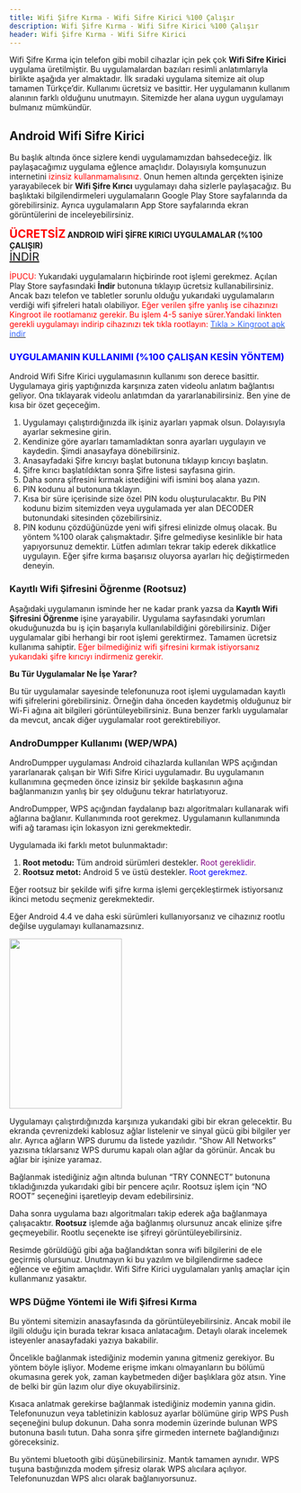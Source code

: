```yaml
---
title: Wifi Şifre Kırma - Wifi Sifre Kirici %100 Çalışır
description: Wifi Şifre Kırma - Wifi Sifre Kirici %100 Çalışır
header: Wifi Şifre Kırma - Wifi Sifre Kirici
---
```

<div class="entry"><p>Wifi Şifre Kırma için telefon gibi mobil cihazlar için pek çok <strong>Wifi Sifre Kirici</strong> uygulama üretilmiştir. Bu uygulamalardan bazıları resimli anlatımlarıyla birlikte aşağıda yer almaktadır. İlk sıradaki uygulama sitemize ait olup tamamen Türkçe’dir. Kullanımı ücretsiz ve basittir. Her uygulamanın kullanım alanının farklı olduğunu unutmayın. Sitemizde her alana uygun uygulamayı bulmanız mümkündür.</p><h2>Android Wifi Sifre Kirici</h2><p>Bu başlık altında önce sizlere kendi uygulamamızdan bahsedeceğiz. İlk paylaşacağımız uygulama eğlence amaçlıdır. Dolayısıyla komşunuzun internetini <span style="color: #ff0000;">izinsiz kullanmamalısınız.</span> Onun hemen altında gerçekten işinize yarayabilecek bir <strong>Wifi Şifre Kırıcı</strong> uygulamayı daha sizlerle paylaşacağız. Bu başlıktaki bilgilendirmeleri uygulamaların Google Play Store sayfalarında da görebilirsiniz. Ayrıca uygulamaların App Store sayfalarında ekran görüntülerini de inceleyebilirsiniz.</p><p><b><span style="font-size: 20px; color: #ff0000;">ÜCRETSİZ</span> ANDROID WİFİ ŞİFRE KIRICI UYGULAMALAR (%100 ÇALIŞIR)</b><br/> <span style="font-size: 20px; color: #3366ff;"><a href="http://web.archive.org/web/20180908142020/https://play.google.com/store/apps/details?id=wpsdumpper.wifisifre.kirici">İNDİR</a></span></p>
<p><span style="color: #ff0000;">İPUCU:</span> Yukarıdaki uygulamaların hiçbirinde&nbsp;root işlemi gerekmez. Açılan Play Store sayfasındaki <strong>İndir</strong> butonuna tıklayıp ücretsiz kullanabilirsiniz. Ancak bazı telefon ve tabletler sorunlu olduğu yukarıdaki uygulamaların verdiği wifi şifreleri hatalı olabiliyor. <span style="color: #ff0000;">Eğer verilen şifre yanlış ise cihazınızı Kingroot ile rootlamanız gerekir. Bu işlem 4-5 saniye sürer.Yandaki linkten gerekli uygulamayı indirip cihazınızı tek tıkla rootlayın:</span> <a href="http://web.archive.org/web/20180908142020/http://www.kingrootindir.com/" target="_blank" rel="noopener"><span style="color: #3366ff;">Tıkla &gt; Kingroot apk indir</span></a></p><h3><span style="color: #0000ff;">UYGULAMANIN KULLANIMI (%100 ÇALIŞAN KESİN YÖNTEM)</span></h3><p>Android Wifi Sifre Kirici uygulamasının kullanımı son derece basittir. Uygulamaya giriş yaptığınızda karşınıza zaten videolu anlatım bağlantısı geliyor. Ona tıklayarak videolu anlatımdan da yararlanabilirsiniz. Ben yine de kısa bir özet geçeceğim.</p><ol><li>Uygulamayı çalıştırdığınızda ilk işiniz ayarları yapmak olsun. Dolayısıyla ayarlar sekmesine girin.</li><li>Kendinize göre ayarları tamamladıktan sonra ayarları uygulayın ve kaydedin. Şimdi anasayfaya dönebilirsiniz.</li><li>Anasayfadaki Şifre kırıcıyı başlat butonuna tıklayıp kırıcıyı başlatın.</li><li>Şifre kırıcı başlatıldıktan sonra Şifre listesi sayfasına girin.</li><li>Daha sonra şifresini kırmak istediğini wifi ismini boş alana yazın.</li><li>PIN kodunu al butonuna tıklayın.</li><li>Kısa bir süre içerisinde size özel PIN kodu oluşturulacaktır. Bu PIN kodunu bizim sitemizden veya uygulamada yer alan DECODER butonundaki sitesinden çözebilirsiniz.</li><li>PIN kodunu çözdüğünüzde yeni wifi şifresi elinizde olmuş olacak. Bu yöntem %100 olarak çalışmaktadır. Şifre gelmediyse kesinlikle bir hata yapıyorsunuz demektir. Lütfen adımları tekrar takip ederek dikkatlice uygulayın. Eğer şifre kırma başarısız oluyorsa ayarları hiç değiştirmeden deneyin.</li></ol><h3>Kayıtlı Wifi Şifresini Öğrenme (Rootsuz)</h3><p>Aşağıdaki uygulamanın isminde her ne kadar prank yazsa da <strong>Kayıtlı Wifi Şifresini Öğrenme</strong> işine yarayabilir. Uygulama sayfasındaki yorumları okuduğunuzda bu iş için başarıyla kullanılabildiğini görebilirsiniz. Diğer uygulamalar gibi herhangi bir root işlemi gerektirmez. Tamamen ücretsiz kullanıma sahiptir. <span style="color: #ff0000;">Eğer bilmediğiniz wifi şifresini kırmak istiyorsanız yukarıdaki şifre kırıcıyı indirmeniz gerekir.</span></p><p><strong>Bu Tür Uygulamalar Ne İşe Yarar?</strong></p><p>Bu tür uygulamalar sayesinde telefonunuza root işlemi uygulamadan kayıtlı wifi şifrelerini görebilirsiniz. Örneğin daha önceden kaydetmiş olduğunuz bir Wi-Fi ağına ait bilgileri görüntüleyebilirsiniz. Buna benzer farklı uygulamalar da mevcut, ancak diğer uygulamalar root gerektirebiliyor.</p><h3>AndroDumpper Kullanımı (WEP/WPA)</h3><p>AndroDumpper uygulaması Android cihazlarda kullanılan WPS açığından yararlanarak çalışan bir Wifi Sifre Kirici uygulamadır. Bu uygulamanın kullanımına geçmeden önce izinsiz bir şekilde başkasının ağına bağlanmanızın yanlış bir şey olduğunu tekrar hatırlatıyoruz.</p><p>AndroDumpper, WPS açığından faydalanıp bazı algoritmaları kullanarak wifi ağlarına bağlanır. Kullanımında root gerekmez. Uygulamanın kullanımında wifi ağ taraması için lokasyon izni gerekmektedir.</p><p>Uygulamada iki farklı metot bulunmaktadır:</p><ol><li><strong>Root metodu:</strong> Tüm android sürümleri destekler. <span style="color: #800080;">Root gereklidir.</span></li><li><strong>Rootsuz metot:</strong> Android 5 ve üstü destekler. <span style="color: #0000ff;">Root gerekmez.</span></li></ol><p>Eğer rootsuz bir şekilde wifi şifre kırma işlemi gerçekleştirmek istiyorsanız ikinci metodu seçmeniz gerekmektedir.</p><p>Eğer Android 4.4 ve daha eski sürümleri kullanıyorsanız ve cihazınız rootlu değilse uygulamayı kullanamazsınız.</p><p><a href="http://web.archive.org/web/20180908142020/https://wifisifrekirici.club/wp-content/uploads/2017/04/2017-04-17_23-33-09.png"><img class="aligncenter wp-image-31" src="http://web.archive.org/web/20180908142020im_/https://wifisifrekirici.club/wp-content/uploads/2017/04/2017-04-17_23-33-09-198x300.png" alt="" width="200" height="303" srcset="http://web.archive.org/web/20180908142020im_/http://wifisifrekirici.club/wp-content/uploads/2017/04/2017-04-17_23-33-09-198x300.png 198w, http://web.archive.org/web/20180908142020im_/http://wifisifrekirici.club/wp-content/uploads/2017/04/2017-04-17_23-33-09.png 388w" sizes="(max-width: 200px) 100vw, 200px"/></a></p><p>Uygulamayı çalıştırdığınızda karşınıza yukarıdaki gibi bir ekran gelecektir. Bu ekranda çevrenizdeki kablosuz ağlar listelenir ve sinyal gücü gibi bilgiler yer alır. Ayrıca ağların WPS durumu da listede yazılıdır. “Show All Networks” yazısına tıklarsanız WPS durumu kapalı olan ağlar da görünür. Ancak bu ağlar bir işinize yaramaz.</p><p>Bağlanmak istediğiniz ağın altında bulunan “TRY CONNECT” butonuna tıkladığınızda yukarıdaki gibi bir pencere açılır. Rootsuz işlem için “NO ROOT” seçeneğini işaretleyip devam edebilirsiniz.</p><p>Daha sonra uygulama bazı algoritmaları takip ederek ağa bağlanmaya çalışacaktır. <strong>Rootsuz</strong> işlemde ağa bağlanmış olursunuz ancak elinize şifre geçmeyebilir. Rootlu seçenekte ise şifreyi görüntüleyebilirsiniz.</p><p>Resimde görüldüğü gibi ağa bağlandıktan sonra wifi bilgilerini de ele geçirmiş olursunuz. Unutmayın ki bu yazılım ve bilgilendirme sadece eğlence ve eğitim amaçlıdır. Wifi Sifre Kirici uygulamaları yanlış amaçlar için kullanmanız yasaktır.</p><h3>WPS Düğme Yöntemi ile Wifi Şifresi Kırma</h3><p>Bu yöntemi sitemizin anasayfasında da görüntüleyebilirsiniz. Ancak mobil ile ilgili olduğu için burada tekrar kısaca anlatacağım. Detaylı olarak incelemek isteyenler anasayfadaki yazıya bakabilir.</p><p>Öncelikle bağlanmak istediğiniz modemin yanına gitmeniz gerekiyor. Bu yöntem böyle işliyor. Modeme erişme imkanı olmayanların bu bölümü okumasına gerek yok, zaman kaybetmeden diğer başlıklara göz atsın. Yine de belki bir gün lazım olur diye okuyabilirsiniz.</p><p>Kısaca anlatmak gerekirse bağlanmak istediğiniz modemin yanına gidin. Telefonunuzun veya tabletinizin kablosuz ayarlar bölümüne girip WPS Push seçeneğini bulup dokunun. Daha sonra modemin üzerinde bulunan WPS butonuna basılı tutun. Daha sonra şifre girmeden internete bağlandığınızı göreceksiniz.</p><p>Bu yöntemi bluetooth gibi düşünebilirsiniz. Mantık tamamen aynıdır. WPS tuşuna bastığınızda modem şifresiz olarak WPS alıcılara açılıyor. Telefonunuzdan WPS alıcı olarak bağlanıyorsunuz.</p></div>
